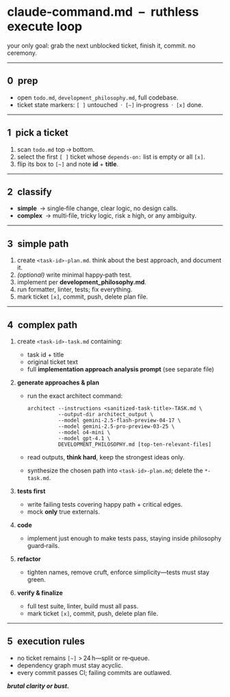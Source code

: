 # claude‑command.md – ruthless execute loop

your only goal: grab the next unblocked ticket, finish it, commit. no ceremony.

---

## 0 prep
- open `todo.md`, `development_philosophy.md`, full codebase.
- ticket state markers: `[ ]` untouched · `[~]` in‑progress · `[x]` done.

---

## 1 pick a ticket
1. scan `todo.md` top → bottom.
2. select the first `[ ]` ticket whose `depends‑on:` list is empty or all `[x]`.
3. flip its box to `[~]` and note **id** + **title**.

---

## 2 classify
- **simple** → single‑file change, clear logic, no design calls.
- **complex** → multi‑file, tricky logic, risk ≥ high, or any ambiguity.

---

## 3 simple path
1. create `<task‑id>-plan.md`. think about the best approach, and document it.
2. *(optional)* write minimal happy‑path test.
3. implement per **development_philosophy.md**.
4. run formatter, linter, tests; fix everything.
5. mark ticket `[x]`, commit, push, delete plan file.

---

## 4 complex path
1. create `<task‑id>-task.md` containing:
   - task id + title
   - original ticket text
   - full **implementation approach analysis prompt** (see separate file)

2. **generate approaches & plan**
   - run the exact architect command:

     ```
     architect --instructions <sanitized-task-title>-TASK.md \
               --output-dir architect_output \
               --model gemini-2.5-flash-preview-04-17 \
               --model gemini-2.5-pro-preview-03-25 \
               --model o4-mini \
               --model gpt-4.1 \
               DEVELOPMENT_PHILOSOPHY.md [top-ten-relevant-files]
     ```

   - read outputs, **think hard**, keep the strongest ideas only.
   - synthesize the chosen path into `<task‑id>-plan.md`; delete the `*-task.md`.

3. **tests first**
   - write failing tests covering happy path + critical edges.
   - mock **only** true externals.

4. **code**
   - implement just enough to make tests pass, staying inside philosophy guard‑rails.

5. **refactor**
   - tighten names, remove cruft, enforce simplicity—tests must stay green.

6. **verify & finalize**
   - full test suite, linter, build must all pass.
   - mark ticket `[x]`, commit, push, delete plan file.

---

## 5 execution rules
- no ticket remains `[~]` > 24 h—split or re‑queue.
- dependency graph must stay acyclic.
- every commit passes CI; failing commits are outlawed.

***brutal clarity or bust.***
